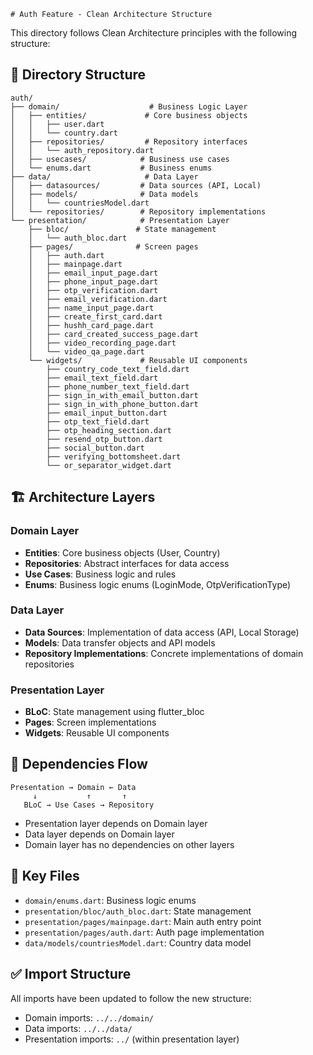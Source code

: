     # Auth Feature - Clean Architecture Structure

This directory follows Clean Architecture principles with the following structure:

## 📁 Directory Structure

```
auth/
├── domain/                    # Business Logic Layer
│   ├── entities/             # Core business objects
│   │   ├── user.dart
│   │   └── country.dart
│   ├── repositories/         # Repository interfaces
│   │   └── auth_repository.dart
│   ├── usecases/            # Business use cases
│   └── enums.dart           # Business enums
├── data/                     # Data Layer
│   ├── datasources/         # Data sources (API, Local)
│   ├── models/              # Data models
│   │   └── countriesModel.dart
│   └── repositories/        # Repository implementations
└── presentation/            # Presentation Layer
    ├── bloc/               # State management
    │   └── auth_bloc.dart
    ├── pages/              # Screen pages
    │   ├── auth.dart
    │   ├── mainpage.dart
    │   ├── email_input_page.dart
    │   ├── phone_input_page.dart
    │   ├── otp_verification.dart
    │   ├── email_verification.dart
    │   ├── name_input_page.dart
    │   ├── create_first_card.dart
    │   ├── hushh_card_page.dart
    │   ├── card_created_success_page.dart
    │   ├── video_recording_page.dart
    │   └── video_qa_page.dart
    └── widgets/             # Reusable UI components
        ├── country_code_text_field.dart
        ├── email_text_field.dart
        ├── phone_number_text_field.dart
        ├── sign_in_with_email_button.dart
        ├── sign_in_with_phone_button.dart
        ├── email_input_button.dart
        ├── otp_text_field.dart
        ├── otp_heading_section.dart
        ├── resend_otp_button.dart
        ├── social_button.dart
        ├── verifying_bottomsheet.dart
        └── or_separator_widget.dart
```

## 🏗️ Architecture Layers

### Domain Layer
- **Entities**: Core business objects (User, Country)
- **Repositories**: Abstract interfaces for data access
- **Use Cases**: Business logic and rules
- **Enums**: Business logic enums (LoginMode, OtpVerificationType)

### Data Layer
- **Data Sources**: Implementation of data access (API, Local Storage)
- **Models**: Data transfer objects and API models
- **Repository Implementations**: Concrete implementations of domain repositories

### Presentation Layer
- **BLoC**: State management using flutter_bloc
- **Pages**: Screen implementations
- **Widgets**: Reusable UI components

## 🔄 Dependencies Flow

```
Presentation → Domain ← Data
     ↓           ↑       ↑
   BLoC → Use Cases → Repository
```

- Presentation layer depends on Domain layer
- Data layer depends on Domain layer
- Domain layer has no dependencies on other layers

## 📝 Key Files

- `domain/enums.dart`: Business logic enums
- `presentation/bloc/auth_bloc.dart`: State management
- `presentation/pages/mainpage.dart`: Main auth entry point
- `presentation/pages/auth.dart`: Auth page implementation
- `data/models/countriesModel.dart`: Country data model

## ✅ Import Structure

All imports have been updated to follow the new structure:
- Domain imports: `../../domain/`
- Data imports: `../../data/`
- Presentation imports: `../` (within presentation layer) 